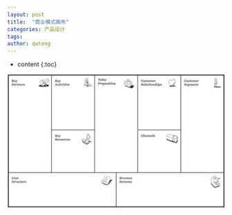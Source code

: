 ```yaml
---
layout: post
title:  "商业模式画布"
categories: 产品设计
tags:  
author: qwteng
---
```


* content
{:toc}



![商业模式画布](https://raw.githubusercontent.com/qwteng/qwteng.github.io/master/_posts/photos/Business-Model-Canvas.jpg)